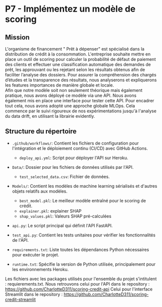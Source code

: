 # P7 - Implémentez un modèle de scoring

## Mission
L'organisme de financement " Prêt à dépenser" est spécialisé dans la distribution de crédit à la consommation. L'entreprise souhaite mettre en place un outil de scoring pour calculer la probabilité de défaut de paiement des clients et effectuer une classification automatique des demandes de prêt, les approuvant ou les rejetant selon les résultats obtenus afin de faciliter l’analyse des dossiers.
Pour assurer la compréhension des chargés d’études et la transparence des résultats, nous analyserons et expliquerons les features importances de manière globale et locale.  
Afin que notre modèle soit non seulement théorique mais également pratique, nous avons déployé ce modèle via une API. Nous avons également mis en place une interface pour tester cette API. 
Pour encadrer tout cela, nous avons adopté une approche globale MLOps. Cela commence par le suivi rigoureux de nos expérimentations jusqu'à l'analyse du data drift, en utilisant la librairie evidently. 

## Structure du répertoire

- `.github/workflows/`: Contient les fichiers de configuration pour l'intégration et le déploiement continu (CI/CD) avec GitHub Actions.
  - `deploy_api.yml`: Script pour déployer l'API sur Heroku.  
  
- `Data/`: Dossier pour les fichiers de données utilisés par l'API.
  - `test_selected_data.csv`: Fichier de données.  
  
- `Models/`: Contient les modèles de machine learning sérialisés et d'autres objets relatifs aux modèles.
  - `best_model.pkl`: Le meilleur modèle entraîné pour le scoring de crédit.
  - `explainer.pkl`: explainer SHAP 
  - `shap_values.pkl`: Valeurs SHAP pré-calculées  
  
- `api.py`: Le script principal qui définit l'API FastAPI.

- `test_api.py`: Contient les tests unitaires pour vérifier les fonctionnalités de l'API.

- `requirements.txt`: Liste toutes les dépendances Python nécessaires pour exécuter le projet.

- `runtime.txt`: Spécifie la version de Python utilisée, principalement pour les environnements Heroku.


Les fichiers avec les packages utilisés pour l'ensemble du projet s'intitulent : requierements.txt.
Nous retrouvons celui pour l'API dans le repository : https://github.com/CharlotteD311/scoring-credit-api
Celui pour l'interface Streamlit dans le repository : https://github.com/CharlotteD311/scoring-credit-streamlit
